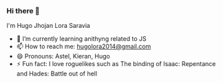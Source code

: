 ### Hi there 👋
<link rel="stylesheet" type="text/css" href="styles.css"

<h1 class="name"> I'm Hugo Jhojan Lora Saravia </h1>

- 🌱 I’m currently learning anithyng related to JS
- 📫 How to reach me: hugolora2014@gmail.com
- 😄 Pronouns: Astel, Kieran, Hugo
- ⚡ Fun fact: I love roguelikes such as The binding of Isaac: Repentance and Hades: Battle out of hell

<!--
**Astel98/Astel98** is a ✨ _special_ ✨ repository because its `README.md` (this file) appears on your GitHub profile.

Here are some ideas to get you started:

- 🔭 I’m currently working on ...
- 🌱 I’m currently learning ...
- 👯 I’m looking to collaborate on ...
- 🤔 I’m looking for help with ...
- 💬 Ask me about ...
- 📫 How to reach me: ...
- 😄 Pronouns: ...
- ⚡ Fun fact: ...
-->
